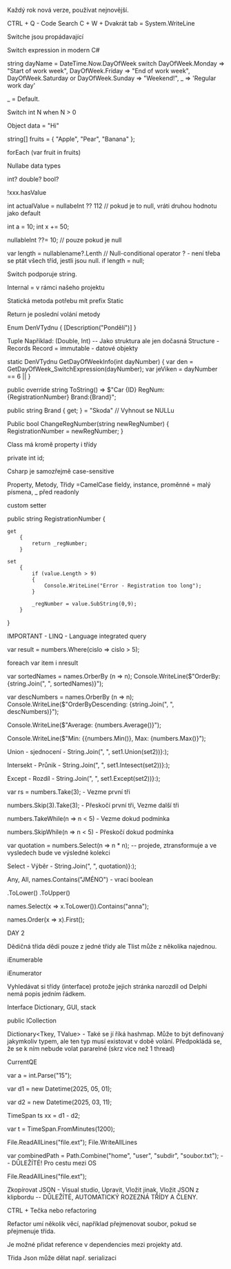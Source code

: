 Každý rok nová verze, používat nejnovější.

CTRL + Q - Code Search
C + W + Dvakrát tab = System.WriteLine

Switche jsou propádavající

Switch expression in modern C#

string dayName = DateTime.Now.DayOfWeek switch
	DayOfWeek.Monday => "Start of work week",
	DayOfWeek.Friday => "End of work week",
	DayOfWeek.Saturday or DayOfWeek.Sunday => "Weekend!",
	_ => 'Regular work day'

_ = Default.


Switch int N when N > 0

Object data = "Hi"

string[] fruits = { "Apple", "Pear", "Banana" };


forEach (var fruit in fruits)


Nullabe data types

int?
double?
bool?

!xxx.hasValue

int actualValue = nullabeInt ?? 112 // pokud je to null, vráti druhou hodnotu jako default

int a = 10;
int x += 50;

nullableInt ??= 10; // pouze pokud je null


var length = nullablename?.Lenth // Null-conditional operator ? - není třeba se ptát všech tříd, jestli jsou null.
if length = null;

Switch podporuje string.


Internal = v rámci našeho projektu

Statická metoda potřebu mít prefix Static

Return je poslední volání metody

Enum DenVTydnu
{ 
	[Description("Pondělí")]
}

Tuple Například: (Double, Int) -- Jako struktura ale jen dočasná
Structure - Records
Record = immutable - datové objekty


static DenVTydnu GetDayOfWeekInfo(int dayNumber)
{
	var den = GetDayOfWeek_SwitchExpression(dayNumber);
	var jeViken = dayNumber == 6 ||
}

public override string ToString()
	=> $"Car {ID} RegNum: {RegistrationNumber} Brand:{Brand}";

public string Brand { get; } = "Skoda" // Vyhnout se NULLu

Public bool ChangeRegNumber(string newRegNumber)
{
	RegistrationNumber = newRegNumber;
}


Class má kromě property i třídy

private int id;

Csharp je samozřejmě case-sensitive

Property, Metody, Třidy =CamelCase
fieldy, instance, proměnné = malý písmena, _ před readonly


custom setter

public string RegistrationNumber
{

	get
		{
 			return _regNumber;
		}

	set 
		{
			if (value.Length > 9) 
			{
				Console.WriteLine("Error - Registration too long");
			}

			_regNumber = value.SubString(0,9);
		}
}





IMPORTANT - LINQ - Language integrated query


var result = numbers.Where(cislo => cislo > 5);

foreach var item i nresult

var sortedNames = names.OrberBy (n => n);
Console.WriteLine($"OrderBy: {string.Join(", ", sortedNames)}");

var descNumbers = names.OrberBy (n => n);
Console.WriteLine($"OrderByDescending: {string.Join(", ", descNumbers)}");

Console.WriteLine($"Average: {numbers.Average()}");

Console.WriteLine($"Min: {{numbers.Min()}, Max: {numbers.Max()}");

Union - sjednocení - String.Join(", ", set1.Union(set2))}:);

Intersekt - Průnik - String.Join(", ", set1.Intesect(set2))}:);

Except - Rozdíl - String.Join(", ", set1.Except(set2))}:);

var rs = numbers.Take(3); - Vezme první tři


numbers.Skip(3).Take(3); - Přeskočí první tři, Vezme další tři

numbers.TakeWhile(n => n < 5) - Vezme dokud podmínka

numbers.SkipWhile(n => n < 5) - Přeskočí dokud podmínka

var quotation = numbers.Select(n => n * n); -- projede, ztransformuje a ve vysledech bude ve výsledné kolekci

Select - Výběr - String.Join(", ", quotation)}:);

Any, All, 
names.Contains("JMÉNO") - vrací boolean

.ToLower() 
.ToUpper()


names.Select(x => x.ToLower()).Contains("anna");

names.Order(x => x).First();

DAY 2

Dědičná třída dědí pouze z jedné třídy ale Tlist může z několika najednou. 

iEnumerable

iEnumerator

Vyhledávat si třídy (interface) protože jejich stránka narozdíl od Delphi nemá popis jedním řádkem.

Interface Dictionary, GUI, stack

public ICollection<T>

Dictionary<Tkey, TValue> - Také se jí říká hashmap. Může to být definovaný jakymkoliv typem, ale ten typ musí existovat v době volání.
Předpokládá se, že se k ním nebude volat pararelné (skrz více než 1 thread)

CurrentQE

var a = int.Parse("15");


var d1 = new Datetime(2025, 05, 01);

var d2 = new Datetime(2025, 03, 11);

TimeSpan ts xx =  d1 - d2;

var t = TimeSpan.FromMinutes(1200);


File.ReadAllLines("file.ext");
File.WriteAllLines


var combinedPath = Path.Combine("home", "user", "subdir", "soubor.txt"); -- DŮLEŽÍTÉ! Pro cestu mezi OS

File.ReadAllLines("file.ext");

Zkopírovat JSON - Visual studio, Upravit, Vložit jinak, Vložit JSON z klipbordu -- DŮLEŽÍTÉ, AUTOMATICKÝ ROZEZNÁ TŘÍDY A ČLENY.

CTRL + Tečka nebo refactoring

Refactor umí několik věcí, například přejmenovat soubor, pokud se přejmenuje třída.

Je možné přidat reference v dependencies mezi projekty atd.

Třida Json může dělat např. serializaci